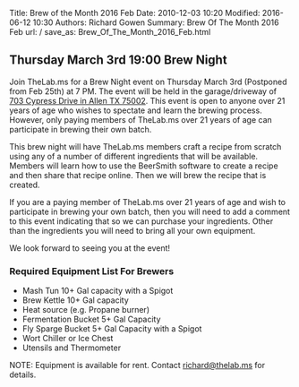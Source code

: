 Title: Brew of the Month 2016 Feb
Date: 2010-12-03 10:20
Modified: 2016-06-12 10:30
Authors: Richard Gowen
Summary: Brew Of The Month 2016 Feb
url: /
save_as: Brew_Of_The_Month_2016_Feb.html

Thursday March 3rd 19:00 Brew Night
-----------------------------------

Join TheLab.ms for a Brew Night event on Thursday March 3rd (Postponed
from Feb 25th) at 7 PM. The event will be held in the garage/driveway of
[703 Cypress Drive in Allen TX 75002](https://goo.gl/maps/l7MTr). This
event is open to anyone over 21 years of age who wishes to spectate and
learn the brewing process. However, only paying members of TheLab.ms
over 21 years of age can participate in brewing their own batch.

This brew night will have TheLab.ms members craft a recipe from scratch
using any of a number of different ingredients that will be available.
Members will learn how to use the BeerSmith software to create a recipe
and then share that recipe online. Then we will brew the recipe that is
created.

If you are a paying member of TheLab.ms over 21 years of age and wish to
participate in brewing your own batch, then you will need to add a
comment to this event indicating that so we can purchase your
ingredients. Other than the ingredients you will need to bring all your
own equipment.

We look forward to seeing you at the event!

### Required Equipment List For Brewers

-   Mash Tun 10+ Gal capacity with a Spigot
-   Brew Kettle 10+ Gal capacity
-   Heat source (e.g. Propane burner)
-   Fermentation Bucket 5+ Gal Capacity
-   Fly Sparge Bucket 5+ Gal Capacity with a Spigot
-   Wort Chiller or Ice Chest
-   Utensils and Thermometer

NOTE: Equipment is available for rent. Contact
[richard@thelab.ms](mailto://richard@thelab.ms) for details.
